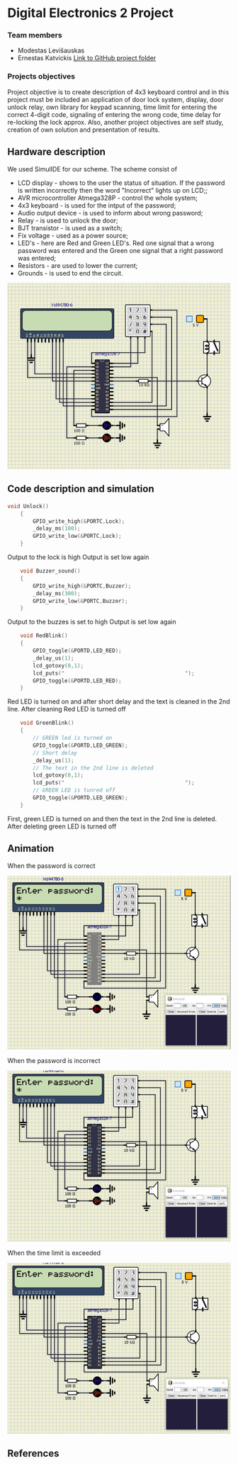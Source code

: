 # Digital Electronics 2 Project
### Team members

- Modestas Levišauskas
- Ernestas Katvickis [Link to GitHub project folder](https://github.com/ErnestasKatvickis/Digital-electronics-2/tree/master/Project)

### Projects objectives

Project objective is to create description of 4x3 keyboard control and in this project must be included an application of door lock system, display, door unlock relay, own library for keypad scanning, time limit for entering the correct 4-digit code, signaling of entering the wrong code, time delay for re-locking the lock approx. Also, another project objectives are self study, creation of own solution and presentation of results.

## Hardware description

We used SimulIDE for our scheme. The scheme consist of
- LCD display - shows to the user the status of situation. If the password is written incorrectly then the word "Incorrect" lights up on LCD;; 
- AVR microcontroller Atmega328P - control the whole system;
- 4x3 keyboard - is used for the intput of the password;
- Audio output device - is used to inform about wrong password;
- Relay - is used to unlock the door;
- BJT transistor - is used as a switch;
- Fix voltage - used as a power source;
- LED's - here are Red and Green LED's. Red one signal that a wrong password was entered and the Green one signal that a right password was entered;
- Resistors - are used to lower the current;
- Grounds - is used to end the circuit. 

![Scheme](https://github.com/ErnestasKatvickis/Digital-electronics-2/blob/master/Project/Scheme.png)

## Code description and simulation

```c
void Unlock()
	{
		GPIO_write_high(&PORTC,Lock);
		_delay_ms(100);
		GPIO_write_low(&PORTC,Lock);
	}
```
Output to the lock is high
Output is set low again

```c
	void Buzzer_sound()
	{
		GPIO_write_high(&PORTC,Buzzer);
		_delay_ms(300);
		GPIO_write_low(&PORTC,Buzzer);
	}
```
Output to the buzzes is set to high
Output is set low again

```c
	void RedBlink()
	{
		GPIO_toggle(&PORTD,LED_RED);
		_delay_us(1);
		lcd_gotoxy(0,1);
		lcd_puts("                                      ");
		GPIO_toggle(&PORTD,LED_RED);
	}
```
Red LED is turned on and after short delay and the text is cleaned in the 2nd line. After cleaning Red LED is turned off

```c
	void GreenBlink()
	{
		// GREEN led is turned on
		GPIO_toggle(&PORTD,LED_GREEN);
		// Short delay
		_delay_us(1);
		// The text in the 2nd line is deleted
		lcd_gotoxy(0,1);
		lcd_puts("                                      ");
		// GREEN LED is tunred off
		GPIO_toggle(&PORTD,LED_GREEN);
	}
```
First, green LED is turned on and then the text in the 2nd line is deleted. After deleting green LED is turned off

## Animation

When the password is correct

![GIF](https://github.com/ErnestasKatvickis/Digital-electronics-2/blob/master/Project/GIF.gif)

When the password is incorrect

![GIF2](https://github.com/ErnestasKatvickis/Digital-electronics-2/blob/master/Project/GIF2.gif)

When the time limit is exceeded

![GIF3](https://github.com/ErnestasKatvickis/Digital-electronics-2/blob/master/Project/GIF3.gif)

## References

